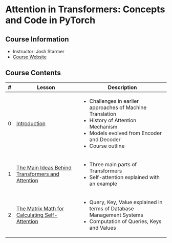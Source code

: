 # Attention in Transformers: Concepts and Code in PyTorch

## Course Information

- Instructor: Josh Starmer
- [Course Website](https://www.deeplearning.ai/short-courses/attention-in-transformers-concepts-and-code-in-pytorch/)

## Course Contents

|#|     Lesson  |   Description   |
|-|-------------|-----------------|
|0|[Introduction](./notes/Lesson_0.md)|<ul><li>Challenges in earlier approaches of Machine Translation</li><li>History of Attention Mechanism</li><li>Models evolved from Encoder and Decoder</li><li>Course outline</li></ul>|
|1|[The Main Ideas Behind Transformers and Attention](./notes/Lesson_1.md)|<ul><li>Three main parts of Transformers</li><li>Self-attention explained with an example</li></ul>|
|2|[The Matrix Math for Calculating Self-Attention](./notes/Lesson_2.md)|<ul><li>Query, Key, Value explained in terms of Database Management Systems</li><li>Computation of Queries, Keys and Values</li></ul>|
